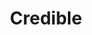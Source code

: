 ---
title: "Credible"
type: "role"
definitions:
  - "People believe in what they say."
  - "I am an authority on the responsiblty subject."
  - "I am able to convince that my area will be successful"
positives:
  - "People listen and trust in the advice of the person."
  - "Is used as an authority on a given subject."
  - "Has a history of being correct on a given subject."
negatives:
  - "Expresses doubt that a given path or action will work."
  - "Makes statements that are unbelievable or false."
---